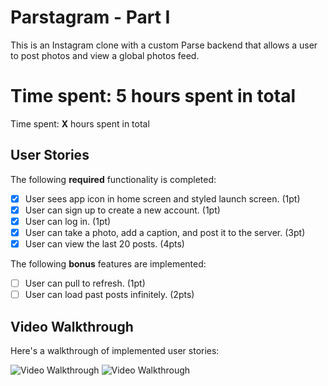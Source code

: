 # Parstagram - Part I

This is an Instagram clone with a custom Parse backend that allows a user to post photos and view a global photos feed.


Time spent: 5 hours spent in total
=======
Time spent: **X** hours spent in total

## User Stories

The following **required** functionality is completed:

- [x] User sees app icon in home screen and styled launch screen. (1pt)
- [x] User can sign up to create a new account. (1pt)
- [x] User can log in. (1pt)
- [x] User can take a photo, add a caption, and post it to the server. (3pt)
- [x] User can view the last 20 posts. (4pts)

The following **bonus** features are implemented:

- [ ] User can pull to refresh. (1pt)
- [ ] User can load past posts infinitely. (2pts)

## Video Walkthrough

Here's a walkthrough of implemented user stories:

<img src='https://i.imgur.com/Jkr4SY0.gif' title='Video Walkthrough' width='' alt='Video Walkthrough' />

<img src='http://g.recordit.co/zCmqBQ4H1j.gif' title='Video Walkthrough' width='' alt='Video Walkthrough' />


